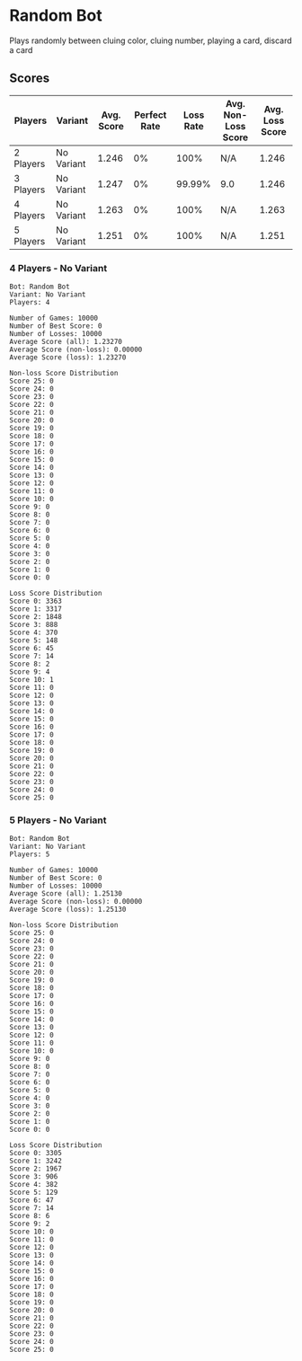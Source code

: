 # Random Bot

Plays randomly between cluing color, cluing number, playing a card, discard a card

## Scores

| Players   | Variant     | Avg. Score | Perfect Rate | Loss Rate | Avg. Non-Loss Score | Avg. Loss Score |
| --------- | ----------- | ---------- | ------------ | --------- | ------------------- | --------------- |
| 2 Players | No Variant  | 1.246      | 0%           | 100%      | N/A                 | 1.246           |
| 3 Players | No Variant  | 1.247      | 0%           | 99.99%    | 9.0                 | 1.246           |
| 4 Players | No Variant  | 1.263      | 0%           | 100%      | N/A                 | 1.263           |
| 5 Players | No Variant  | 1.251      | 0%           | 100%      | N/A                 | 1.251           |

### 4 Players - No Variant

```
Bot: Random Bot
Variant: No Variant
Players: 4

Number of Games: 10000
Number of Best Score: 0
Number of Losses: 10000
Average Score (all): 1.23270
Average Score (non-loss): 0.00000
Average Score (loss): 1.23270

Non-loss Score Distribution
Score 25: 0
Score 24: 0
Score 23: 0
Score 22: 0
Score 21: 0
Score 20: 0
Score 19: 0
Score 18: 0
Score 17: 0
Score 16: 0
Score 15: 0
Score 14: 0
Score 13: 0
Score 12: 0
Score 11: 0
Score 10: 0
Score 9: 0
Score 8: 0
Score 7: 0
Score 6: 0
Score 5: 0
Score 4: 0
Score 3: 0
Score 2: 0
Score 1: 0
Score 0: 0

Loss Score Distribution
Score 0: 3363
Score 1: 3317
Score 2: 1848
Score 3: 888
Score 4: 370
Score 5: 148
Score 6: 45
Score 7: 14
Score 8: 2
Score 9: 4
Score 10: 1
Score 11: 0
Score 12: 0
Score 13: 0
Score 14: 0
Score 15: 0
Score 16: 0
Score 17: 0
Score 18: 0
Score 19: 0
Score 20: 0
Score 21: 0
Score 22: 0
Score 23: 0
Score 24: 0
Score 25: 0
```

### 5 Players - No Variant

```
Bot: Random Bot
Variant: No Variant
Players: 5

Number of Games: 10000
Number of Best Score: 0
Number of Losses: 10000
Average Score (all): 1.25130
Average Score (non-loss): 0.00000
Average Score (loss): 1.25130

Non-loss Score Distribution
Score 25: 0
Score 24: 0
Score 23: 0
Score 22: 0
Score 21: 0
Score 20: 0
Score 19: 0
Score 18: 0
Score 17: 0
Score 16: 0
Score 15: 0
Score 14: 0
Score 13: 0
Score 12: 0
Score 11: 0
Score 10: 0
Score 9: 0
Score 8: 0
Score 7: 0
Score 6: 0
Score 5: 0
Score 4: 0
Score 3: 0
Score 2: 0
Score 1: 0
Score 0: 0

Loss Score Distribution
Score 0: 3305
Score 1: 3242
Score 2: 1967
Score 3: 906
Score 4: 382
Score 5: 129
Score 6: 47
Score 7: 14
Score 8: 6
Score 9: 2
Score 10: 0
Score 11: 0
Score 12: 0
Score 13: 0
Score 14: 0
Score 15: 0
Score 16: 0
Score 17: 0
Score 18: 0
Score 19: 0
Score 20: 0
Score 21: 0
Score 22: 0
Score 23: 0
Score 24: 0
Score 25: 0
```